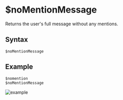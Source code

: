# $noMentionMessage
Returns the user's full message without any mentions.

## Syntax
```
$noMentionMessage
```

## Example
```
$nomention
$noMentionMessage
```
![example](https://user-images.githubusercontent.com/69215413/123551762-2182d300-d741-11eb-8d98-1d2e4619dfb0.png)
